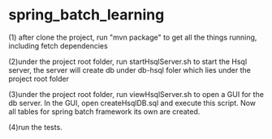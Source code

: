 spring_batch_learning
=====================

(1) after clone the project, run "mvn package" to get all the things running, including fetch dependencies

(2)under the project root folder, run startHsqlServer.sh to start the Hsql server, the server will create db
   under db-hsql foler which lies under the project root folder

(3)under the project root folder, run viewHsqlServer.sh to open a GUI for the db server. In the GUI, open
   createHsqlDB.sql and execute this script. Now all tables for spring batch framework its own are created.

(4)run the tests.